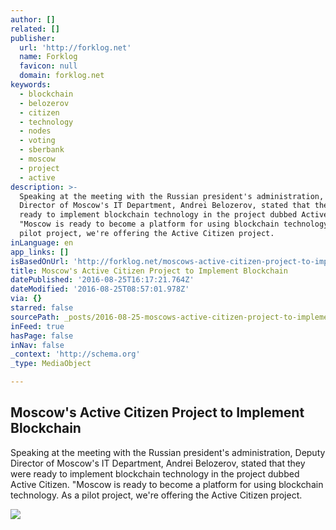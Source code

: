 ```yaml
---
author: []
related: []
publisher:
  url: 'http://forklog.net'
  name: Forklog
  favicon: null
  domain: forklog.net
keywords:
  - blockchain
  - belozerov
  - citizen
  - technology
  - nodes
  - voting
  - sberbank
  - moscow
  - project
  - active
description: >-
  Speaking at the meeting with the Russian president's administration, Deputy
  Director of Moscow's IT Department, Andrei Belozerov, stated that they were
  ready to implement blockchain technology in the project dubbed Active Citizen.
  "Moscow is ready to become a platform for using blockchain technology. As a
  pilot project, we're offering the Active Citizen project.
inLanguage: en
app_links: []
isBasedOnUrl: 'http://forklog.net/moscows-active-citizen-project-to-implement-blockchain/'
title: Moscow's Active Citizen Project to Implement Blockchain
datePublished: '2016-08-25T16:17:21.764Z'
dateModified: '2016-08-25T08:57:01.978Z'
via: {}
starred: false
sourcePath: _posts/2016-08-25-moscows-active-citizen-project-to-implement-blockchain.md
inFeed: true
hasPage: false
inNav: false
_context: 'http://schema.org'
_type: MediaObject

---
```

<article style=""><h1>Moscow's Active Citizen Project to Implement Blockchain</h1><p>Speaking at the meeting with the Russian president's administration, Deputy Director of Moscow's IT Department, Andrei Belozerov, stated that they were ready to implement blockchain technology in the project dubbed Active Citizen. "Moscow is ready to become a platform for using blockchain technology. As a pilot project, we're offering the Active Citizen project.</p><img src="http://forklog.net/wp-content/uploads/2016/06/Ru1.png" /></article>